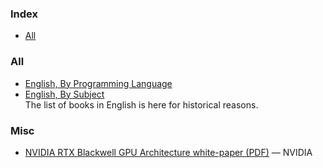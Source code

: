 ### Index

* [All](#all)

### All

* [English, By Programming Language](free-programming-books-langs.md)
* [English, By Subject](free-programming-books-subjects.md)  
  The list of books in English is here for historical reasons.

### Misc

* [NVIDIA RTX Blackwell GPU Architecture white-paper (PDF)](
  https://images.nvidia.com/aem-dam/Solutions/geforce/blackwell/nvidia-rtx-blackwell-gpu-architecture.pdf
) — NVIDIA